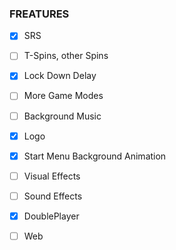 
<!--开始一个项目，不断地扩展它，什么时候会失去控制？-->

### FREATURES

- [x] SRS
- [ ] T-Spins, other Spins
- [x] Lock Down Delay
- [ ] More Game Modes
- [ ] Background Music
- [x] Logo

- [x] Start Menu Background Animation
- [ ] Visual Effects
- [ ] Sound Effects
- [x] DoublePlayer
- [ ] Web
